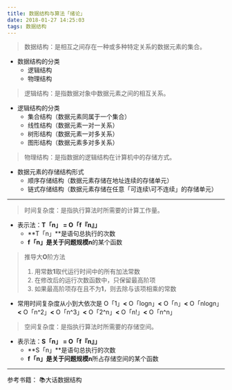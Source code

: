 ```yaml
---
title: 数据结构与算法「绪论」
date: 2018-01-27 14:25:03
tags: 数据结构
---
```


> 数据结构：是相互之间存在一种或多种特定关系的数据元素的集合。

* 数据结构的分类
	- 逻辑结构
	- 物理结构

> 逻辑结构：是指数据对象中数据元素之间的相互关系。

* 逻辑结构的分类
	- 集合结构（数据元素同属于一个集合）
	- 线性结构（数据元素一对一关系）
	- 树形结构（数据元素一对多关系）
	- 图形结构（数据元素多对多关系）

> 物理结构：是指数据的逻辑结构在计算机中的存储方式。

* 数据元素的存储结构形式
	- 顺序存储结构（数据元素存储在地址连续的存储单元）
	- 链式存储结构（数据元素存储在任意「可连续\可不连续」的存储单元）

 ---

> 时间复杂度：是指执行算法时所需要的计算工作量。

* 表示法：**T「n」 = O「f『n』」**
	+ **T「n」**是语句总执行的次数
	+ **f「n」**是关于问题规模**n**的某个函数
> 推导大**O**阶方法
>1. 用常数**1**取代运行时间中的所有加法常数
>2. 在修改后的运行次数函数中，只保留最高阶项
>3. 如果最高阶项存在且不为**1**，则去除与该项相乘的常数

- 常用时间复杂度从小到大依次是 O「1」**<** O「logn」**<** O「n」**<** O「nlogn」**<** O「n^2」**<** O「n^3」**<** O「2^n」**<** O「n!」**<** O「n^n」

> 空间复杂度：是指执行算法时所需要的存储空间。

* 表示法：**S「n」 = O「f『n』」**
	+ **S「n」**是语句总执行的次数
	+ **f「n」**是关于问题规模**n**所占存储空间的某个函数

 ---

参考书籍：
📚大话数据结构 